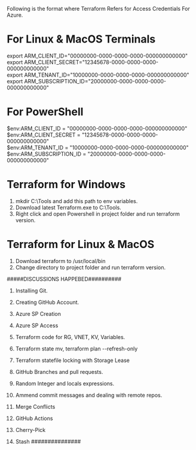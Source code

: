 Following is the format where Terraform Refers for Access Credentials For Azure.
# For Linux & MacOS Terminals
export ARM_CLIENT_ID="00000000-0000-0000-0000-000000000000"  
export ARM_CLIENT_SECRET="12345678-0000-0000-0000-000000000000"  
export ARM_TENANT_ID="10000000-0000-0000-0000-000000000000"  
export ARM_SUBSCRIPTION_ID="20000000-0000-0000-0000-000000000000"  

# For PowerShell
$env:ARM_CLIENT_ID = "00000000-0000-0000-0000-000000000000"  
$env:ARM_CLIENT_SECRET = "12345678-0000-0000-0000-000000000000"  
$env:ARM_TENANT_ID = "10000000-0000-0000-0000-000000000000"  
$env:ARM_SUBSCRIPTION_ID = "20000000-0000-0000-0000-000000000000"  

# Terraform for Windows
1. mkdir C:\Tools and add this path to env variables.  
2. Download latest Terraform.exe to C:\Tools.  
3. Right click and open Powershell in project folder and run terraform version.  

# Terraform for Linux & MacOS
1. Download terraform to /usr/local/bin  
2. Change directory to project folder and run terraform version.  



#####DISCUSSIONS HAPPEBED##########
1. Installing Git.
2. Creating GitHub Account.
3. Azure SP Creation
4. Azure SP Access
5. Terraform code for RG, VNET, KV, Variables.
6. Terraform state mv, terraform plan --refresh-only
7. Terraform statefile locking with Storage Lease
8. GitHub Branches and pull requests.

9. Random Integer and locals expressions.
10. Ammend commit messages and dealing with remote repos.
9. Merge Conflicts
10. GitHub Actions
11. Cherry-Pick
12. Stash
###############